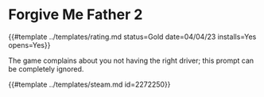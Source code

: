 # Forgive Me Father 2

{{#template ../templates/rating.md status=Gold date=04/04/23 installs=Yes opens=Yes}} 

The game complains about you not having the right driver; this prompt can be completely ignored.

{{#template ../templates/steam.md id=2272250}}